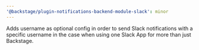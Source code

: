 ```yaml
---
'@backstage/plugin-notifications-backend-module-slack': minor
---
```


Adds username as optional config in order to send Slack notifications with a specific username in the case when using one Slack App for more than just Backstage.
